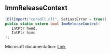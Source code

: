 ## ImmReleaseContext

```csharp
[DllImport("coredll.dll", SetLastError = true)]
public static extern bool ImmReleaseContext(
   IntPtr hwnd,
   IntPtr himc
);
```

Microsoft documentation: [Link](https://docs.microsoft.com/en-us/windows/win32/api/imm/nf-imm-immreleasecontext)
